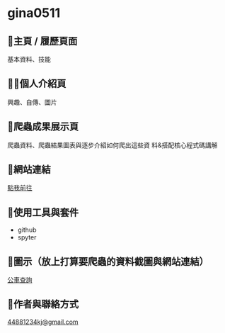 # gina0511
## 🙉主頁 / 履歷頁面
基本資料、技能
## 😶‍🌫️個人介紹頁
興趣、自傳、圖片
## 🦔爬蟲成果展示頁
爬蟲資料、爬蟲結果圖表與逐步介紹如何爬出這些資
料&搭配核心程式碼講解
## 🐻網站連結
[點我前往](https://gina511.github.io/index.html#)
## 🤡使用工具與套件
* github
* spyter
## 🦖圖示（放上打算要爬蟲的資料截圖與網站連結）
[公車查詢](https://citybus.taichung.gov.tw)
## 🦭作者與聯絡方式 
44881234kj@gmail.com
